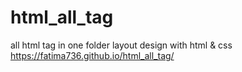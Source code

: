 # html_all_tag
all html tag in one folder
layout design with html & css
 https://fatima736.github.io/html_all_tag/
